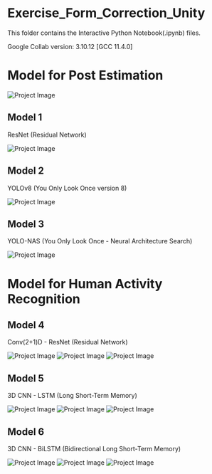 # Exercise_Form_Correction_Unity

This folder contains the Interactive Python Notebook(.ipynb) files. 

Google Collab version: 3.10.12 [GCC 11.4.0]

# Model for Post Estimation

![Project Image](https://github.com/Abyza/Project_Exercise_Posture_Correction/blob/main/Research_Paper/images_main/summary/post_estimation_summary.png)

## Model 1
ResNet (Residual Network)

![Project Image](https://github.com/Abyza/Project_Exercise_Posture_Correction/blob/main/Research_Paper/Image_Results/output_ResNet.jpg)

## Model 2
YOLOv8 (You Only Look Once version 8)

![Project Image](https://github.com/Abyza/Project_Exercise_Posture_Correction/blob/main/Research_Paper/Image_Results/output_YOLOv8.jpg)

## Model 3
YOLO-NAS (You Only Look Once - Neural Architecture Search)

![Project Image](https://github.com/Abyza/Project_Exercise_Posture_Correction/blob/main/Research_Paper/Image_Results/output_YOLO_NAS.jpg)

# Model for Human Activity Recognition

## Model 4
Conv(2+1)D - ResNet (Residual Network)

![Project Image](https://github.com/Abyza/Project_Exercise_Posture_Correction/blob/main/Research_Paper/Image_Results/Conv(2+1)D-ResNet_PushUps.gif)
![Project Image](https://github.com/Abyza/Project_Exercise_Posture_Correction/blob/main/Research_Paper/Image_Results/Conv(2+1)D-ResNet_Lunges.gif)
![Project Image](https://github.com/Abyza/Project_Exercise_Posture_Correction/blob/main/Research_Paper/Image_Results/Conv(2+1)D-ResNet_Squats.gif)

## Model 5
3D CNN - LSTM (Long Short-Term Memory)

![Project Image](https://github.com/Abyza/Project_Exercise_Posture_Correction/blob/main/Research_Paper/Image_Results/3DCNN-LSTM_PushUps.gif)
![Project Image](https://github.com/Abyza/Project_Exercise_Posture_Correction/blob/main/Research_Paper/Image_Results/3DCNN-LSTM_Lunges.gif)
![Project Image](https://github.com/Abyza/Project_Exercise_Posture_Correction/blob/main/Research_Paper/Image_Results/3DCNN-LSTM_Squats.gif)

## Model 6
3D CNN - BiLSTM (Bidirectional Long Short-Term Memory)

![Project Image](https://github.com/Abyza/Project_Exercise_Posture_Correction/blob/main/Research_Paper/Image_Results/3DCNN-BiLSTM_PushUps.gif)
![Project Image](https://github.com/Abyza/Project_Exercise_Posture_Correction/blob/main/Research_Paper/Image_Results/3DCNN-BiLSTM_Lunges.gif)
![Project Image](https://github.com/Abyza/Project_Exercise_Posture_Correction/blob/main/Research_Paper/Image_Results/3DCNN-BiLSTM_Squats.gif)

